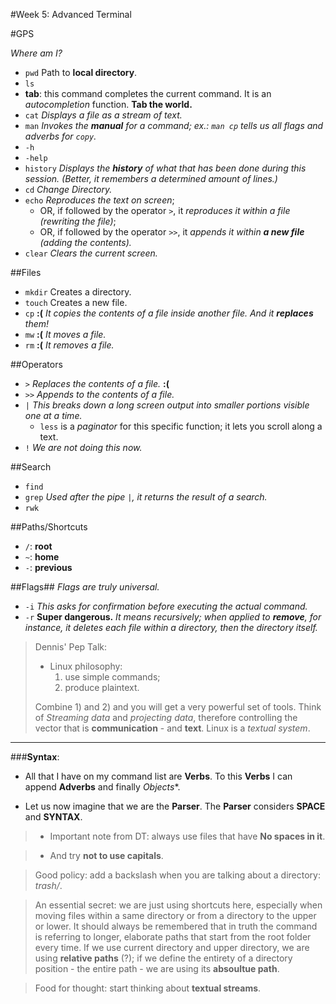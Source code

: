 #Week 5: Advanced Terminal

#GPS

_Where am I?_

- `pwd` Path to __local directory__.
- `ls`
- __tab__: this command completes the current command. It is an _autocompletion_ function.  **Tab the world.**
- `cat` _Displays a file as a stream of text._
- `man` _Invokes the __manual__ for a command; ex.: `man cp` tells us all flags and adverbs for `copy`._
- `-h`
- `-help`
- `history` _Displays the __history__ of what that has been done during this session. (Better, it remembers a determined amount of lines.)_
- `cd` _Change Directory._
- `echo` _Reproduces the text on screen_; 
	- OR, if followed by the operator `>`, it _reproduces it within a file (rewriting the file)_; 
	- OR, if followed by the operator `>>`, it _appends it within __a new file__ (adding the contents)._
- `clear` _Clears the current screen._

##Files

- `mkdir` Creates a directory.
- `touch` Creates a new file.
- `cp` **:(** _It copies the contents of a file inside another file. And it **replaces** them!_
- `mw` **:(** _It moves a file._
- `rm` **:(** _It removes a file._

##Operators

- `>` _Replaces the contents of a file._ __:(__
- `>>` _Appends to the contents of a file._
- `|` _This breaks down a long screen output into smaller portions visible one at a time._
	- `less` is a _paginator_ for this specific function; it lets you scroll along a text.
- `!` _We are not doing this now._

##Search
- `find`
- `grep` _Used after the pipe `|`, it returns the result of a search._
- `rwk`

##Paths/Shortcuts
- `/`: __root__
- `~`: __home__
- `-`: __previous__


##Flags##
_Flags are truly universal._

- `-i` _This asks for confirmation before executing the actual command._
- `-r` __Super dangerous.__ _It means recursively; when applied to **remove**, for instance, it deletes each file within a directory, then the directory itself._

> Dennis' Pep Talk: 
>
> - Linux philosophy: 
>      1. use simple commands; 
>      2. produce plaintext.
>      
> Combine 1) and 2) and you will get a very powerful set of tools. Think of _Streaming data_ and _projecting data_, therefore controlling the vector that is __communication__ - and __text__.
Linux is a *textual system*.

- - -

###__Syntax__:

- All that I have on my command list are **Verbs**. To this **Verbs** I can append **Adverbs** and finally *Objects**.

- Let us now imagine that we are the **Parser**. The **Parser** considers **SPACE** and **SYNTAX**. 

> - Important note from DT: always use files that have **No spaces in it**. 
	
> - And try **not to use capitals**.

> Good policy: add a backslash when you are talking about a directory: *trash/*.

> An essential secret: we are just using shortcuts here, especially when moving files within a same directory or from a directory to the upper or lower. It should always be remembered that in truth the command is referring to longer, elaborate paths that start from the root folder every time. If we use current directory and upper directory, we are using **relative paths** (?); if we define the entirety of a directory position - the entire path - we are using its **absoultue path**.

> Food for thought: start thinking about **textual streams**.